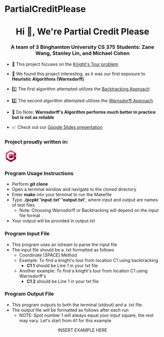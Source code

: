 # PartialCreditPlease

<h1 align="center">Hi 👋, We're Partial Credit Please</h1>
<h3 align="center">A team of 3 Binghamton University CS 375 Students: Zane Wang, Stanley Lin, and Michael Cohen</h3>

- 🔭 This project focuses on the [Knight's Tour problem](https://dl.acm.org/doi/pdf/10.1145/363427.363463)

- 💬 We found this project interesting, as it was our first exposure to **Heuristic Algorithms (Warnsdorff)**

- 1️⃣ The first algorithm attempted utilizes the [Backtracking Approach](https://ieeexplore.ieee.org/stamp/stamp.jsp?tp=&arnumber=8126004)

- 2️⃣ The second algorithm attempted utilizes the [Warnsdorff Approach](http://www.cmat.edu.uy/~mordecki/articles/warnsdorff.pdf)

- 📝 Do Note: **Warnsdorff's Algorithm performs much better in practice but is not as reliable**

- 📈 Check out our [Google Slides presentation](https://docs.google.com/presentation/d/1CrXxs2aa5r0qaIThm5TBN-bXgkF5Tv7tWmkR7-Fg4o0/edit?usp=sharing)

<h3 align="left">Project proudly written in:</h3>
<p align="left"> <a href="https://www.w3schools.com/cpp/" target="_blank" rel="noreferrer"> <img src="https://raw.githubusercontent.com/devicons/devicon/master/icons/cplusplus/cplusplus-original.svg" alt="cplusplus" width="40" height="40"/> </a> </p>

<h3 align="left">Program Usage Instructions</h3>

- Perform <b>git clone</b>
- Open a terminal window and navigate to the cloned directory
- Enter <b>make</b> into your terminal to run the Makefile
- Type <b>./pcpkt 'input.txt' 'output.txt'</b>, where input and output are names of test files
	- Note: Choosing Warnsdorff or Backtracking will depend on the input file format
- Your output will be provided in output.txt

<h3 align="left">Program Input File</h3>

- This program uses an istream to parse the input file
- The input file should be a .txt formatted as follows
	- Coordinate [SPACE] Method
	- Example: To find a knight's tour from location C1 using backtracking
       - <b>C1 1</b> should be Line 1 in your txt file
	- Another example: To find a knight's tour from location C1 using Warnsdorff's
    	- <b>C1 2</b> should be Line 1 in your txt file

<h3 align="left">Program Output File</h3>

- This program outputs to both the terminal (stdout) and a .txt file.
- The output file will be formatted as follows after each run
	- NOTE: Spot number 1 will always equal your input square, the rest may vary. Let's start from A1 for this example

<p align = "center"> INSERT EXAMPLE HERE </p>
